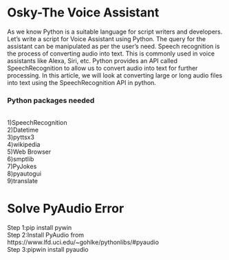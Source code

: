 <h1>Osky-The Voice Assistant</h1>
As we know Python is a suitable language for script writers and developers. Let’s write a script for Voice Assistant using Python. The query for the assistant can be manipulated as per the user’s need. 
Speech recognition is the process of converting audio into text. This is commonly used in voice assistants like Alexa, Siri, etc. Python provides an API called SpeechRecognition to allow us to convert audio into text for further processing.
In this article, we will look at converting large or long audio files into text using the SpeechRecognition API in python.</br>
<h3>Python packages needed</h3></br>
1)SpeechRecognition</br>
2)Datetime</br>
3)pyttsx3</br>
4)wikipedia</br>
5)Web Browser</br>
6)smptlib</br>
7)PyJokes</br>
8)pyautogui</br>
9)translate</br>

<h1>Solve PyAudio Error</h1>
Step 1:pip install pywin </br>
Step 2:Install PyAudio from https://www.lfd.uci.edu/~gohlke/pythonlibs/#pyaudio </br>
Step 3:pipwin install pyaudio
